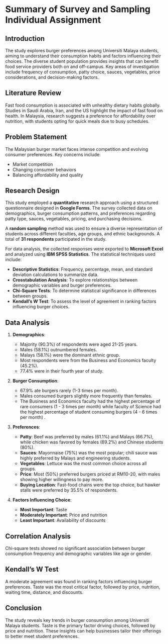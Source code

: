 # Summary of Survey and Sampling Individual Assignment

## Introduction
The study explores burger preferences among Universiti Malaya students, aiming to understand their consumption habits and factors influencing their choices. The diverse student population provides insights that can benefit food service providers both on and off-campus. Key areas of investigation include frequency of consumption, patty choice, sauces, vegetables, price considerations, and decision-making factors.

## Literature Review
Fast food consumption is associated with unhealthy dietary habits globally. Studies in Saudi Arabia, Iran, and the US highlight the impact of fast food on health. In Malaysia, research suggests a preference for affordability over nutrition, with students opting for quick meals due to busy schedules.

## Problem Statement
The Malaysian burger market faces intense competition and evolving consumer preferences. Key concerns include:
- Market competition
- Changing consumer behaviors
- Balancing affordability and quality

## Research Design
This study employed a **quantitative** research approach using a structured questionnaire designed in **Google Forms**. The survey collected data on demographics, burger consumption patterns, and preferences regarding patty type, sauces, vegetables, pricing, and purchasing decisions.

A **random sampling** method was used to ensure a diverse representation of students across different faculties, age groups, and ethnic backgrounds. A total of **31 respondents** participated in the study.

For data analysis, the collected responses were exported to **Microsoft Excel** and analyzed using **IBM SPSS Statistics**. The statistical techniques used include:
- **Descriptive Statistics**: Frequency, percentage, mean, and standard deviation calculations to summarize data.
- **Crosstabulation Analysis**: To explore relationships between demographic variables and burger preferences.
- **Chi-Square Tests**: To determine statistical significance in differences between groups.
- **Kendall’s W Test**: To assess the level of agreement in ranking factors influencing burger choices.

## Data Analysis
1. **Demographics**:
   - Majority (90.3%) of respondents were aged 21-25 years.
   - Males (58.1%) outnumbered females.
   - Malays (58.1%) were the dominant ethnic group.
   - Most respondents were from the Business and Economics faculty (45.2%).
   - 77.4% were in their fourth year of study.

2. **Burger Consumption**:
   - 67.9% ate burgers rarely (1-3 times per month).
   - Males consumed burgers slightly more frequently than females.
   - The Business and Economics faculty had the highest percentage of rare consumers (1 - 3 times per month) while faculty of Science had the highest percentage of student consuming burgers (4 - 6 times per month) .

3. **Preferences**:
   - **Patty**: Beef was preferred by males (61.1%) and Malays (66.7%), while chicken was favored by females (69.2%) and Chinese students (80%).
   - **Sauces**: Mayonnaise (75%) was the most popular; chili sauce was highly preferred by Malays and engineering students.
   - **Vegetables**: Lettuce was the most common choice across all groups.
   - **Price**: Most (50%) preferred burgers priced at RM10-20, with males showing higher willingness to pay more.
   - **Buying Location**: Fast-food chains were the top choice, but hawker stalls were preferred by 35.5% of respondents.

4. **Factors Influencing Choice**:
   - **Most Important**: Taste
   - **Moderately Important**: Price and nutrition
   - **Least Important**: Availability of discounts

## Correlation Analysis
Chi-square tests showed no significant association between burger consumption frequency and demographic variables like age or gender.

## Kendall’s W Test
A moderate agreement was found in ranking factors influencing burger preferences. Taste was the most critical factor, followed by price, nutrition, waiting time, distance, and discounts.

## Conclusion
The study reveals key trends in burger consumption among Universiti Malaya students. Taste is the primary factor driving choices, followed by price and nutrition. These insights can help businesses tailor their offerings to better meet student preferences.

